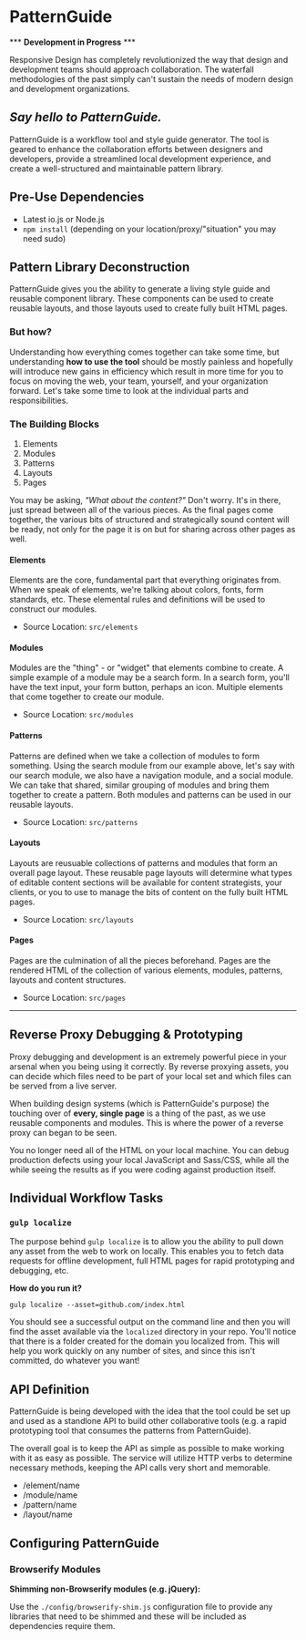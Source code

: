 # PatternGuide

\*\*\* **Development in Progress** \*\*\*

Responsive Design has completely revolutionized the way that design and development
teams should approach collaboration. The waterfall methodologies of the past simply
can't sustain the needs of modern design and development organizations.

## _Say hello to PatternGuide._

PatternGuide is a workflow tool and style guide generator. The tool is geared to enhance the collaboration efforts between designers and developers, provide a streamlined local development experience, and create a well-structured and maintainable pattern library.


## Pre-Use Dependencies

* Latest io.js or Node.js
* `npm install` (depending on your location/proxy/"situation" you may need sudo)

## Pattern Library Deconstruction

PatternGuide gives you the ability to generate a living style guide and reusable component library. These components can
be used to create reusable layouts, and those layouts used to create fully built HTML pages.

### But how?

Understanding how everything comes together can take some time, but understanding **how to use the tool** should be mostly
painless and hopefully will introduce new gains in efficiency which result in more time for you to focus on moving the web,
your team, yourself, and your organization forward. Let's take some time to look at the individual parts and responsibilities.

### The Building Blocks

1. Elements
1. Modules
1. Patterns
1. Layouts
1. Pages

You may be asking, _"What about the content?"_ Don't worry. It's in there, just spread between all of the various pieces. 
As the final pages come together, the various bits of structured and strategically sound content will be ready, not only 
for the page it is on but for sharing across other pages as well.

#### Elements

Elements are the core, fundamental part that everything originates from. When we speak of elements, we're talking about 
colors, fonts, form standards, etc. These elemental rules and definitions will be used to construct our modules.

* Source Location: `src/elements`

#### Modules

Modules are the "thing" - or "widget" that elements combine to create. A simple example of a module may be a search form.
In a search form, you'll have the text input, your form button, perhaps an icon. Multiple elements that come together to create
our module. 

* Source Location: `src/modules`

#### Patterns

Patterns are defined when we take a collection of modules to form something. Using the search module from our example above,
let's say with our search module, we also have a navigation module, and a social module. We can take that shared, similar grouping
of modules and bring them together to create a pattern. Both modules and patterns can be used in our reusable layouts.

* Source Location: `src/patterns`

#### Layouts

Layouts are reusuable collections of patterns and modules that form an overall page layout. These reusable page layouts 
will determine what types of editable content sections will be available for content strategists, your clients, or you to
use to manage the bits of content on the fully built HTML pages.

* Source Location: `src/layouts`

#### Pages

Pages are the culmination of all the pieces beforehand. Pages are the rendered HTML of the collection of 
various elements, modules, patterns, layouts and content structures.

* Source Location: `src/pages`

---

## Reverse Proxy Debugging & Prototyping

Proxy debugging and development is an extremely powerful piece in your arsenal when you being using it correctly. By reverse proxying assets,
you can decide which files need to be part of your local set and which files can be served from a live server.

When building design systems (which is PatternGuide's purpose) the touching over of **every, single page** is a thing of the past, as we use 
reusable components and modules. This is where the power of a reverse proxy can began to be seen.

You no longer need all of the HTML on your local machine. You can debug production defects using your local JavaScript and Sass/CSS, while all the while
seeing the results as if you were coding against production itself.

## Individual Workflow Tasks

### `gulp localize`

The purpose behind `gulp localize` is to allow you the ability to pull down any asset from the web to work on locally. This enables you to fetch data requests for offline development, full HTML pages for rapid prototyping and debugging, etc.

**How do you run it?**

`gulp localize --asset=github.com/index.html`

You should see a successful output on the command line and then you will find the asset available via the `localized` directory in your repo. You'll notice that there is a folder created for the domain you localized from. This will help you work quickly on any number of sites, and since this isn't committed, do whatever you want!

## API Definition

PatternGuide is being developed with the idea that the tool could be set up and
used as a standlone API to build other collaborative tools (e.g. a rapid prototyping tool that consumes the patterns from PatternGuide).

The overall goal is to keep the API as simple as possible to make working with it as easy as possible. The service will utilize HTTP verbs to determine necessary methods, keeping the API calls very short and memorable.

* /element/name
* /module/name
* /pattern/name
* /layout/name


## Configuring PatternGuide

### Browserify Modules

**Shimming non-Browserify modules (e.g. jQuery):**

Use the `./config/browserify-shim.js` configuration file to provide any libraries that need to be shimmed and these will be included as dependencies require them.
